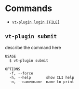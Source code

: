 # Commands

- [`vt-plugin login [FILE]`](#vt-plugin-login-file)

## `vt-plugin submit`

describe the command here

```
USAGE
  $ vt-plugin submit

OPTIONS
  -f, --force
  -h, --help       show CLI help
  -n, --name=name  name to print
```
